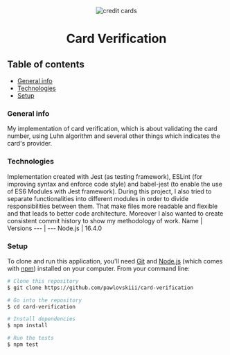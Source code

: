 <p align="center">
<img src="https://thehustle.co/wp-content/uploads/2019/11/Spunky-Brief_2019-11-20T060248.746Z-1.jpg" alt="credit cards">
</p>
<h1 align="center">
    Card Verification
</h1
<p> </p>
    
## Table of contents
* [General info](#general-info)
* [Technologies](#technologies)
* [Setup](#setup)

### General info 
My implementation of card verification, which is about validating the card number, using Luhn algorithm and several other things which indicates the card's provider.

### Technologies
Implementation created with Jest (as testing framework), ESLint (for improving syntax and enforce code style) and babel-jest (to enable the use of ES6 Modules with Jest framework). During this project, I also tried to separate functionalities into different modules in order to divide responsibilities between them. That make files more readable and flexible and that leads to better code architecture. Moreover I also wanted to create consistent commit history to show my methodology of work.
Name  | Versions
--- | --- 
Node.js  | 16.4.0
### Setup
To clone and run this application, you'll need [Git](https://git-scm.com) and [Node.js](https://nodejs.org/en/download/) (which comes with [npm](http://npmjs.com)) installed on your computer. From your command line:

```bash
# Clone this repository
$ git clone https://github.com/pawlovskiii/card-verification

# Go into the repository
$ cd card-verification

# Install dependencies
$ npm install 

# Run the tests
$ npm test
```
